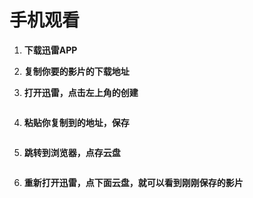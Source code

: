 # 手机观看

1. **下载迅雷APP**

2. **复制你要的影片的下载地址**

3. **打开迅雷，点击左上角的创建** 

<img :src="$withBase('/image/d_01.jpg')" alt="">


4. **粘贴你复制到的地址，保存**

<img :src="$withBase('/image/d_02.jpg')" alt="">


5. **跳转到浏览器，点存云盘**

<img :src="$withBase('/image/d_03.jpg')" alt="">


6. **重新打开迅雷，点下面云盘，就可以看到刚刚保存的影片**

<img :src="$withBase('/image/d_04.jpg')" alt="">
